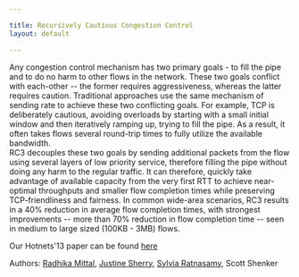 ```yaml
---

title: Recursively Cautious Congestion Control
layout: default

---
```

Any congestion control mechanism has two primary goals - to fill the pipe and to do no harm to other flows in the network. These two goals conflict with each-other -- the former requires aggressiveness, whereas the latter requires caution. Traditional approaches use the same mechanism of sending rate to achieve these two conflicting goals. For example, TCP is deliberately cautious, avoiding overloads by starting with a small initial window and then iteratively ramping up, trying to fill the pipe.  As a result, it often takes flows several round-trip times to fully utilize the available bandwidth.  
RC3 decouples these two goals by sending additional packets from the flow using several layers of low priority service, therefore filling the pipe without doing any harm to the regular traffic. 
It can therefore, quickly take advantage of available capacity from the very first RTT to achieve near-optimal throughputs and smaller flow completion times while preserving TCP-friendliness  and fairness.
In common wide-area scenarios, RC3 results in a 40\% reduction in average flow completion times, with strongest improvements -- more than 70\% reduction in flow completion time -- seen in medium to large sized (100KB - 3MB) flows.

Our Hotnets'13 paper can be found [here](http://conferences.sigcomm.org/hotnets/2013/papers/hotnets-final19.pdf)

Authors: [Radhika Mittal](http://www.eecs.berkeley.edu/~radhika/), [Justine
Sherry](http://www.eecs.berkeley.edu/~justine/), [Sylvia Ratnasamy](http://www.eecs.berkeley.edu/~sylvia), Scott Shenker
